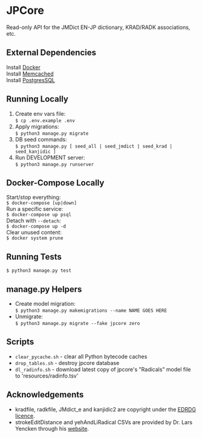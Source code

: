 # JPCore
Read-only API for the JMDict EN-JP dictionary, KRAD/RADK associations, etc.

## External Dependencies
Install [Docker](https://docs.docker.com/get-docker/) \
Install [Memcached](https://memcached.org/) \
Install [PostgresSQL](https://www.postgresql.org/download/)

## Running Locally
1. Create env vars file: \
`$ cp .env.example .env`
2. Apply migrations: \
`$ python3 manage.py migrate`
3. DB seed commands: \
`$ python3 manage.py [ seed_all | seed_jmdict | seed_krad | seed_kanjidic ]`
4. Run DEVELOPMENT server: \
`$ python3 manage.py runserver`

## Docker-Compose Locally
Start/stop everything: \
`$ docker-compose [up|down]` \
Run a specific service: \
`$ docker-compose up psql` \
Detach with `--detach`: \
`$ docker-compose up -d` \
Clear unused content: \
`$ docker system prune`

## Running Tests
`$ python3 manage.py test`

## manage.py Helpers
- Create model migration: \
`$ python3 manage.py makemigrations --name NAME GOES HERE`
- Unmigrate: \
`$ python3 manage.py migrate --fake jpcore zero`

## Scripts
- `clear_pycache.sh` - clear all Python bytecode caches
- `drop_tables.sh`   - destroy jpcore database
- `dl_radinfo.sh`    - download latest copy of jpcore's "Radicals" model file to 'resources/radinfo.tsv'

## Acknowledgements
- kradfile, radkfile, JMdict_e and kanjidic2 are copyright under the [EDRDG licence](http://www.edrdg.org/edrdg/licence.html). 
- strokeEditDistance and yehAndLiRadical CSVs are provided by Dr. Lars Yencken through his [website](https://lars.yencken.org/datasets/).
